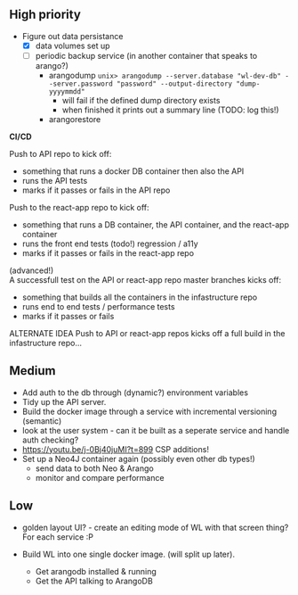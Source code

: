 ## High priority

* Figure out data persistance
  * [x] data volumes set up
  * [ ] periodic backup service (in another container that speaks to arango?)
    * arangodump `unix> arangodump --server.database "wl-dev-db" --server.password "password" --output-directory "dump-yyyymmdd"`
      * will fail if the defined dump directory exists
      * when finished it prints out a summary line (TODO: log this!)
    * arangorestore

**CI/CD**

Push to API repo to kick off:  
 - something that runs a docker DB container then also the API
 - runs the API tests
 - marks if it passes or fails in the API repo

Push to the react-app repo to kick off:
 - something that runs a DB container, the API container, and the react-app container
 - runs the front end tests (todo!) regression / a11y
 - marks if it passes or fails in the react-app repo

(advanced!)  
A successfull test on the API or react-app repo master branches kicks off:
 - something that builds all the containers in the infastructure repo
 - runs end to end tests / performance tests
 - marks if it passes or fails
 
ALTERNATE IDEA
Push to API or react-app repos kicks off a full build in the infastructure repo...

## Medium

* Add auth to the db through (dynamic?) environment variables
* Tidy up the API server.
* Build the docker image through a service with incremental versioning (semantic)
* look at the user system - can it be built as a seperate service and handle auth checking?
* https://youtu.be/j-0Bj40juMI?t=899 CSP additions!
* Set up a Neo4J container again (possibly even other db types!)
  * send data to both Neo & Arango
  * monitor and compare performance

## Low

* golden layout UI? - create an editing mode of WL with that screen thing? For each service :P
* Build WL into one single docker image. (will split up later).

  * Get arangodb installed & running
  * Get the API talking to ArangoDB
